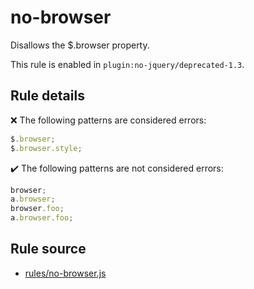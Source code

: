 # no-browser

Disallows the $.browser property.

This rule is enabled in `plugin:no-jquery/deprecated-1.3`.

## Rule details

❌ The following patterns are considered errors:
```js
$.browser;
$.browser.style;
```

✔️ The following patterns are not considered errors:
```js
browser;
a.browser;
browser.foo;
a.browser.foo;
```
## Rule source

* [rules/no-browser.js](../rules/no-browser.js)
